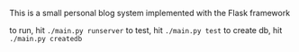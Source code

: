 This is a small personal blog system implemented with the Flask framework

to run, hit ```./main.py runserver```
to test, hit ```./main.py test```
to create db, hit ```./main.py createdb```
